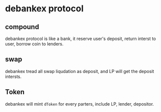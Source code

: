 # debankex protocol

## compound 

debankex protocol is like a bank, it reserve user's deposit, return interst to user, borrow coin to lenders.

## swap

debankex tread all swap liqudation as deposit, and LP will get the deposit intersts.

## Token

debankex will mint `dToken` for every parters, include LP, lender, depositor.

